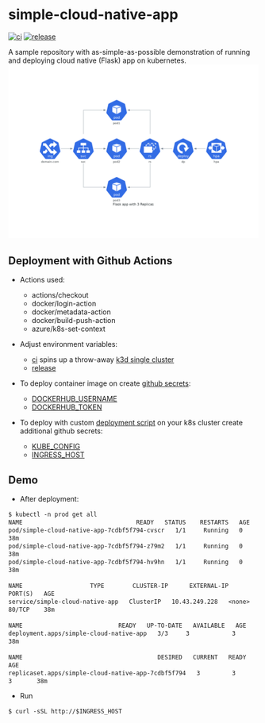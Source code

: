 # simple-cloud-native-app
[![ci](https://github.com/atrakic/simple-cloud-native-app/actions/workflows/ci.yml/badge.svg)](https://github.com/atrakic/simple-cloud-native-app/actions/workflows/ci.yml)
[![release](https://github.com/atrakic/simple-cloud-native-app/actions/workflows/release.yml/badge.svg)](https://github.com/atrakic/simple-cloud-native-app/actions/workflows/release.yml)

A sample repository with as-simple-as-possible demonstration of running and deploying cloud native (Flask) app on kubernetes.
![Kubernetes app](docs/img/flask_app_with_3_replicas.png)

## Deployment with Github Actions
* Actions used:
  * actions/checkout
  * docker/login-action
  * docker/metadata-action
  * docker/build-push-action
  * azure/k8s-set-context

* Adjust environment variables:
  * [ci](.github/workflows/ci.yml) spins up a throw-away [k3d single cluster](https://github.com/AbsaOSS/k3d-action) 
  * [release](.github/workflows/release.yml)

* To deploy container image on create [github secrets](https://docs.github.com/en/actions/reference/encrypted-secrets):
  * [DOCKERHUB_USERNAME](https://docs.docker.com/docker-id/)
  * [DOCKERHUB_TOKEN](https://docs.docker.com/docker-hub/access-tokens/)

* To deploy with custom [deployment script]() on your k8s cluster create additional github secrets:
  * [KUBE_CONFIG](https://kubernetes.io/docs/concepts/configuration/organize-cluster-access-kubeconfig/)
  * [INGRESS_HOST](https://kubernetes.io/docs/concepts/services-networking/ingress/#name-based-virtual-hosting)

## Demo
- After deployment:

```
$ kubectl -n prod get all
NAME                                READY   STATUS    RESTARTS   AGE
pod/simple-cloud-native-app-7cdbf5f794-cvscr   1/1     Running   0          38m
pod/simple-cloud-native-app-7cdbf5f794-z79m2   1/1     Running   0          38m
pod/simple-cloud-native-app-7cdbf5f794-hv9hn   1/1     Running   0          38m

NAME                   TYPE        CLUSTER-IP      EXTERNAL-IP   PORT(S)   AGE
service/simple-cloud-native-app   ClusterIP   10.43.249.228   <none>        80/TCP    38m

NAME                           READY   UP-TO-DATE   AVAILABLE   AGE
deployment.apps/simple-cloud-native-app   3/3     3            3           38m

NAME                                      DESIRED   CURRENT   READY   AGE
replicaset.apps/simple-cloud-native-app-7cdbf5f794   3         3         3       38m
```

- Run

```
$ curl -sSL http://$INGRESS_HOST
```
